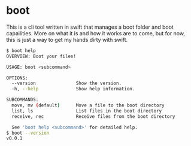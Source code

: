 # boot

This is a cli tool written in swift that manages a boot folder and
boot capailities. More on what it is and how it works are to come, but
for now, this is just a way to get my hands dirty with swift.

```bash
$ boot help
OVERVIEW: Boot your files!

USAGE: boot <subcommand>

OPTIONS:
  --version               Show the version.
  -h, --help              Show help information.

SUBCOMMANDS:
  move, mv (default)      Move a file to the boot directory
  list, ls                List files in the boot directory
  receive, rec            Receive files from the boot directory

  See 'boot help <subcommand>' for detailed help.
$ boot --version
v0.0.1
```
